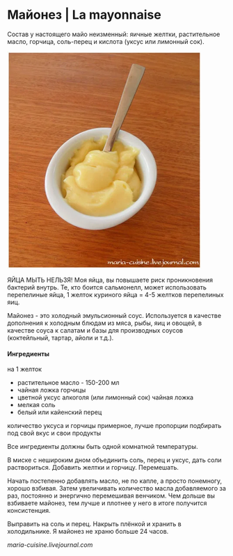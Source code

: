 ﻿---
image: ../pics/SAM_3319.jpg
---
# Майонез \| La mayonnaise

Состав у настоящего майо неизменный: яичные желтки, растительное масло, горчица, соль-перец и кислота \(уксус или лимонный сок\).

![Майонез](../pics/SAM_3319.jpg)

ЯЙЦА МЫТЬ НЕЛЬЗЯ! Моя яйца, вы повышаете риск проникновения бактерий внутрь. Те, кто боится сальмонелл, может использовать перепелиные яйца, 1 желток куриного яйца = 4-5 желтков перепелиных яиц.

Майонез - это холодный эмульсионный соус. Используется в качестве дополнения к холодным блюдам из мяса, рыбы, яиц и овощей, в качестве соуса к салатам и базы для производных соусов \(коктейльный, тартар, айоли и т.д.\).

#### Ингредиенты

на 1 желток

* растительное масло - 150-200 мл
* чайная ложка горчицы
* цветной уксус алкоголя \(или лимонный сок\) чайная ложка
* мелкая соль
* белый или кайенский перец

количество уксуса и горчицы примерное, лучше пропорции подбирать под свой вкус и свои продукты

Все ингредиенты должны быть одной комнатной температуры.

В миске с нешироким дном объединить соль, перец и уксус, дать соли раствориться. Добавить желтки и горчицу. Перемешать.

Начать постепенно добавлять масло, не по капле, а просто понемногу, хорошо взбивая. Затем увеличивать количество масла добавляемого за раз, постоянно и энергично перемешивая венчиком. Чем дольше вы взбиваете майонез, тем лучше и плотнее у него в итоге получится консистенция.

Выправить на соль и перец. Накрыть плёнкой и хранить в холодильнике. Я майонез не храню больше 24 часов.

_maria-cuisine.livejournal.com_


